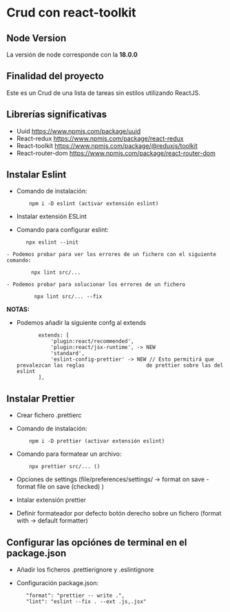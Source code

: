 # Crud con react-toolkit
## Node Version
La versión de node corresponde con la **18.0.0**

## Finalidad del proyecto
Este es un Crud de una lista de tareas sin estilos utilizando ReactJS.

## Librerías significativas
 - Uuid 
	https://www.npmjs.com/package/uuid
 - React-redux
	https://www.npmjs.com/package/react-redux
 - React-toolkit
    https://www.npmjs.com/package/@reduxjs/toolkit
 - React-router-dom
    https://www.npmjs.com/package/react-router-dom


## Instalar Eslint

   - Comando de instalación:
			   
			 npm i -D eslint (activar extensión eslint)
			   
   - Instalar extensión ESLint
   
   - Comando para configurar eslint: 

			npx eslint --init 
     
    - Podemos probar para ver los errores de un fichero con el siguiente comando:
    
		    npx lint src/...
		    
    - Podemos probar para solucionar los errores de un fichero
   
		     npx lint src/... --fix

   **NOTAS:** 
   
   - Podemos añadir la siguiente confg al extends 
        
		        extends: [
		            'plugin:react/recommended',
		            'plugin:react/jsx-runtime', -> NEW
		            'standard',
		            'eslint-config-prettier' -> NEW // Esto permitirá que prevalezcan las reglas 			        de prettier sobre las del eslint
		        ],


## Instalar Prettier
   - Crear fichero .prettierc
   - Comando de instalación: 
  
			 npm i -D prettier (activar extensión eslint)
			 
   - Comando para formatear un archivo: 
   
			 npx prettier src/... ()
			   
   - Opciones de settings (file/preferences/settings/ -> format on save - format file on save (checked) )
   - Intalar extensión prettier
   - Definir formateador por defecto botón derecho sobre un fichero (format with -> default formatter)
    
## Configurar las opciónes de terminal en el package.json

   - Añadir los ficheros .prettierignore y .eslintignore
   - Configuración package.json:
   
            "format": "prettier -- write .",
            "lint": "eslint --fix . --ext .js,.jsx"
